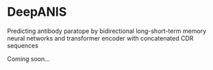 # DeepANIS

Predicting antibody paratope by bidirectional long-short-term memory neural networks and transformer encoder with concatenated CDR sequences

Coming soon...
